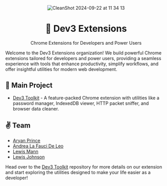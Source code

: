 <div align="center">

![CleanShot 2024-09-22 at 11 34 13](https://github.com/user-attachments/assets/d2151b9b-14c9-45bc-a2a0-ddfa25d2bbca)

# 🚀  Dev3 Extensions

Chrome Extensions for Developers and Power Users

</div>

Welcome to the Dev3 Extensions organization! We build powerful Chrome extensions tailored for developers and power users, providing a seamless experience with tools that enhance productivity, simplify workflows, and offer insightful utilities for modern web development.

## 🌟 Main Project

- [Dev3 Toolkit](https://github.com/dev3-extensions/toolkit) - A feature-packed Chrome extension with utilities like a password manager, IndexedDB viewer, HTTP packet sniffer, and browser data cleaner.

## ✌️ Team

- [Aryan Prince](https://x.com/aryxnprince)
- [Andrea La Fauci De Leo](https://github.com/Bosurgi)
- [Lewis Mann](https://github.com/LEDMann)
- [Lewis Johnson](https://github.com/lewisj576)

Head over to the [Dev3 Toolkit](https://github.com/dev3-extensions/toolkit) repository for more details on our extension and start exploring the utilities designed to make your life easier as a developer!
